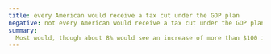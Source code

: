 ```yaml
---
title: every American would receive a tax cut under the GOP plan
negative: not every American would receive a tax cut under the GOP plan
summary:
  Most would, though about 8% would see an increase of more than $100 immediately. Furthermore, lower-income taxpayers would see their cuts turn to increases within a few years.
---
```

